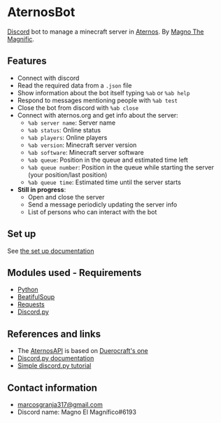 # AternosBot
[Discord](https://discord.com) bot to manage a minecraft server in [Aternos](https://aternos.org).
By [Magno The Magnific](https://github.com/MagnoElMagnifico "me lol").

## Features
+ Connect with discord
+ Read the required data from a `.json` file
+ Show information about the bot itself typing `%ab` or `%ab help`
+ Respond to messages mentioning people with `%ab test`
+ Close the bot from discord with `%ab close`
+ Connect with aternos.org and get info about the server:
  - `%ab server name`: Server name
  - `%ab status`: Online status
  - `%ab players`: Online players
  - `%ab version`: Minecraft server version
  - `%ab software`: Minecraft server software
  - `%ab queue`: Position in the queue and estimated time left
  - `%ab queue number`: Position in the queue while starting the server (your position/last position)
  - `%ab queue time`: Estimated time until the server starts
+ **Still in progress**:
  - Open and close the server
  - Send a message periodicly updating the server info
  - List of persons who can interact with the bot

## Set up
See [the set up documentation](documentation/SETUP.md)

## Modules used - Requirements
+ [Python](https://www.python.org/downloads/)
+ [BeatifulSoup](https://crummy.com/software/BeautifulSoup/)
+ [Requests](https://pypi.org/project/requests/)
+ [Discord.py](https://pypi.org/project/discord.py/)

## References and links
+ The [AternosAPI](AternosAPI.py) is based on [Duerocraft's one](https://github.com/Duerocraft/AternosAPI)
+ [Discord.py documentation](https://discordpy.readthedocs.io/en/latest/api.html)
+ [Simple discord.py tutorial](https://realpython.com/how-to-make-a-discord-bot-python/)

## Contact information
+ marcosgranja317@gmail.com
+ Discord name: Magno El Magnífico#6193
